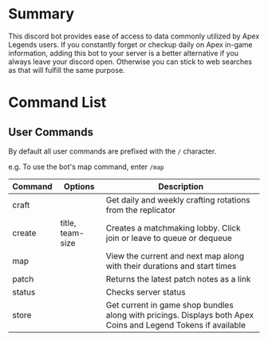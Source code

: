 # Summary

This discord bot provides ease of access to data commonly utilized by Apex Legends users. If you constantly forget or checkup daily on Apex in-game information, adding this bot to your server is a better alternative if you always leave your discord open. Otherwise you can stick to web searches as that will fulfill the same purpose.

# Command List

## User Commands

By default all user commands are prefixed with the `/` character.  

e.g. To use the bot's map command, enter `/map`

| Command    |Options      | Description       |
|------------|-------------|-------------------|
| craft      |                    | Get daily and weekly crafting rotations from the replicator |
| create     | title, team-size   | Creates a matchmaking lobby. Click join or leave to queue or dequeue |
| map        |                    | View the current and next map along with their durations and start times |
| patch      |                    | Returns the latest patch notes as a link |
| status     |                    | Checks server status |
| store      |                    | Get current in game shop bundles along with pricings. Displays both Apex Coins and Legend Tokens if available |

